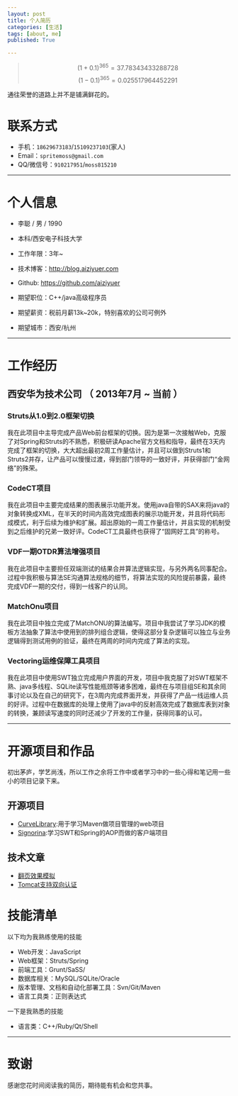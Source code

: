 ```yaml
---
layout: post
title: 个人简历
categories: [生活]
tags: [about, me]
published: True

---
```


> $${ (1+0.1)^{ 365 }=37.78343433288728 }$$
> $${ (1-0.1)^{ 365 }=0.025517964452291 }$$

通往荣誉的道路上并不是铺满鲜花的。 

# 联系方式
- 手机：`18629673183`/`15109237103`(家人)
- Email：`spritemoss@gmail.com`
- QQ/微信号：`910217951`/`moss815210`

---

# 个人信息

 - 李聪 / 男 / 1990
 - 本科/西安电子科技大学
 - 工作年限：3年~
 - 技术博客：http://blog.aiziyuer.com
 - Github: https://github.com/aiziyuer

 - 期望职位：C++/java高级程序员
 - 期望薪资：税前月薪13k~20k，特别喜欢的公司可例外
 - 期望城市：西安/杭州

---

# 工作经历

## 西安华为技术公司 （ 2013年7月 ~ 当前 ）

### Struts从1.0到2.0框架切换
我在此项目中主导完成产品Web前台框架的切换。因为是第一次接触Web，克服了对Spring和Struts的不熟悉，积极研读Apache官方文档和指导，最终在3天内完成了框架的切换，大大超出最初2周工作量估计，并且可以做到Struts1和Struts2并存，让产品可以慢慢过渡，得到部门领导的一致好评，并获得部门“金网络”的殊荣。

### CodeCT项目
我在此项目中主要完成结果的图表展示功能开发。使用java自带的SAX来将java的对象转换成XML，在半天的时间内高效完成图表的展示功能开发，并且将代码形成模式，利于后续为维护和扩展。超出原始的一周工作量估计，并且实现的机制受到之后维护的兄弟一致好评。CodeCT工具最终也获得了“固网好工具”的称号。

### VDF一期OTDR算法增强项目
我在此项目中主要担任双端测试的结果合并算法逻辑实现，与另外两名同事配合。过程中我积极与算法SE沟通算法规格的细节，将算法实现的风险提前暴露，最终完成VDF一期的交付，得到一线客户的认同。

### MatchOnu项目
我在此项目中独立完成了MatchONU的算法编写。项目中我尝试了学习JDK的模板方法抽象了算法中使用到的排列组合逻辑，使得这部分复杂逻辑可以独立与业务逻辑得到测试用例的验证，最终在两周的时间内完成了算法的实现。

### Vectoring运维保障工具项目 
我在此项目中使用SWT独立完成用户界面的开发，项目中我克服了对SWT框架不熟、java多线程、SQLite读写性能瓶颈等诸多困难，最终在与项目组SE和其余同事讨论以及在自己的研究下，在3周内完成界面开发，并获得了产品一线运维人员的好评。过程中在数据库的处理上使用了java中的反射高效完成了数据库表到对象的转换，兼顾读写速度的同时还减少了开发的工作量，获得同事的认可。

---

# 开源项目和作品
初出茅庐，学艺尚浅，所以工作之余将工作中或者学习中的一些心得和笔记用一些小的项目记录下来。

## 开源项目

 - [CurveLibrary](https://github.com/aiziyuer/CurveLibrary):用于学习Maven做项目管理的web项目
 - [Signorina](https://github.com/aiziyuer/Signorina):学习SWT和Spring的AOP而做的客户端项目

## 技术文章

 - [翻页效果模拟](http://blog.aiziyuer.com/2015/05/28/%E7%BF%BB%E9%A1%B5%E6%95%88%E6%9E%9C%E6%A8%A1%E6%8B%9F.html)
 - [Tomcat支持双向认证](http://blog.aiziyuer.com/2015/06/18/Tomcat%E6%94%AF%E6%8C%81%E5%8F%8C%E5%90%91%E8%AE%A4%E8%AF%81.html)

# 技能清单

以下均为我熟练使用的技能

- Web开发：JavaScript
- Web框架：Struts/Spring
- 前端工具：Grunt/SaSS/
- 数据库相关：MySQL/SQLite/Oracle
- 版本管理、文档和自动化部署工具：Svn/Git/Maven
- 语言工具类：正则表达式

一下是我熟悉的技能

- 语言类：C++/Ruby/Qt/Shell

---

# 致谢
感谢您花时间阅读我的简历，期待能有机会和您共事。
